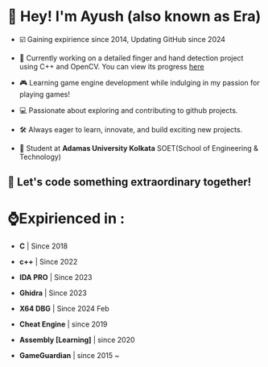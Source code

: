 
# 👋 Hey! I'm Ayush (also known as Era)

- ☑️ Gaining expirience since 2014, Updating GitHub since 2024

- 🌱 Currently working on a detailed finger and hand detection project using C++ and OpenCV. You can view its progress [here](https://github.com/OfficiallyEra/ExternalProjects/tree/main/C%2B%2B)

- 🎮 Learning game engine development while indulging in my passion for playing games!

- 💻 Passionate about exploring and contributing to github projects.

- 🛠️ Always eager to learn, innovate, and build exciting new projects.

- 📖 Student at **Adamas University Kolkata** SOET(School of Engineering & Technology)

## 🚀 Let's code something extraordinary together!

# ⌚Expirienced in :

- **C** | Since 2018

- **c++** | Since 2022

- **IDA PRO** | Since 2023

- **Ghidra** | Since 2023

- **X64 DBG** | Since 2024 Feb

- **Cheat Engine** | since 2019

- **Assembly [Learning]** | since 2020

- **GameGuardian** | since 2015 ~
